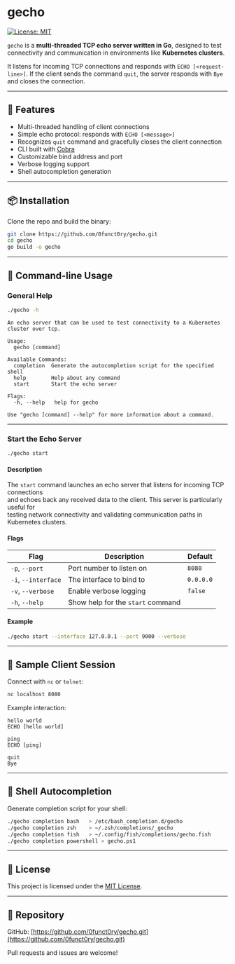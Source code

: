 # gecho

[![License: MIT](https://img.shields.io/badge/License-MIT-yellow.svg)](LICENSE)

`gecho` is a **multi-threaded TCP echo server written in Go**, designed to test connectivity and communication in environments like **Kubernetes clusters**.

It listens for incoming TCP connections and responds with `ECHO [<request-line>]`. If the client sends the command `quit`, the server responds with `Bye` and closes the connection.

---

## 🔧 Features

- Multi-threaded handling of client connections
- Simple echo protocol: responds with `ECHO [<message>]`
- Recognizes `quit` command and gracefully closes the client connection
- CLI built with [Cobra](https://github.com/spf13/cobra)
- Customizable bind address and port
- Verbose logging support
- Shell autocompletion generation

---

## 📦 Installation

Clone the repo and build the binary:

```bash
git clone https://github.com/0funct0ry/gecho.git
cd gecho
go build -o gecho
```

---

## 🧰 Command-line Usage

### General Help

```bash
./gecho -h
```

```
An echo server that can be used to test connectivity to a Kubernetes cluster over tcp.

Usage:
  gecho [command]

Available Commands:
  completion  Generate the autocompletion script for the specified shell
  help        Help about any command
  start       Start the echo server

Flags:
  -h, --help   help for gecho

Use "gecho [command] --help" for more information about a command.
```

---

### Start the Echo Server

```bash
./gecho start
```

#### Description

The `start` command launches an echo server that listens for incoming TCP connections  
and echoes back any received data to the client. This server is particularly useful for  
testing network connectivity and validating communication paths in Kubernetes clusters.

#### Flags

| Flag                      | Description                            | Default     |
|---------------------------|----------------------------------------|-------------|
| `-p`, `--port`            | Port number to listen on               | `8080`      |
| `-i`, `--interface`       | The interface to bind to               | `0.0.0.0`   |
| `-v`, `--verbose`         | Enable verbose logging                 | `false`     |
| `-h`, `--help`            | Show help for the `start` command      |             |

#### Example

```bash
./gecho start --interface 127.0.0.1 --port 9000 --verbose
```

---

## 🔄 Sample Client Session

Connect with `nc` or `telnet`:

```bash
nc localhost 8080
```

Example interaction:

```
hello world
ECHO [hello world]

ping
ECHO [ping]

quit
Bye
```

---

## 🧪 Shell Autocompletion

Generate completion script for your shell:

```bash
./gecho completion bash   > /etc/bash_completion.d/gecho
./gecho completion zsh    > ~/.zsh/completions/_gecho
./gecho completion fish   > ~/.config/fish/completions/gecho.fish
./gecho completion powershell > gecho.ps1
```

---

## 📝 License

This project is licensed under the [MIT License](LICENSE).

---

## 📁 Repository

GitHub: [https://github.com/0funct0ry/gecho.git](https://github.com/0funct0ry/gecho.git)

Pull requests and issues are welcome!
